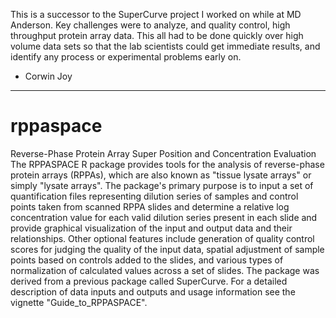 This is a successor to the SuperCurve project I worked on while at MD Anderson. Key challenges were to analyze, and quality control, high throughput protein array data. This all had to be done quickly over high volume data sets so that the lab scientists could get immediate results, and identify any process or experimental problems early on.

- Corwin Joy
___

# rppaspace
Reverse-Phase Protein Array Super Position and Concentration Evaluation  
The RPPASPACE R package provides tools for the analysis of reverse-phase protein arrays (RPPAs), which are also known as "tissue lysate arrays" or simply "lysate arrays". The package's primary purpose is to input a set of quantification files representing dilution series of samples and control points taken from scanned RPPA slides and determine a relative log concentration value for each valid dilution series present in each slide and provide graphical visualization of the input and output data and their relationships. Other optional features include generation of quality control scores for judging the quality of the input data, spatial adjustment of sample points based on controls added to the slides, and various types of normalization of calculated values across a set of slides. The package was derived from a previous package called SuperCurve. For a detailed description of data inputs and outputs and usage information see the vignette "Guide_to_RPPASPACE".
